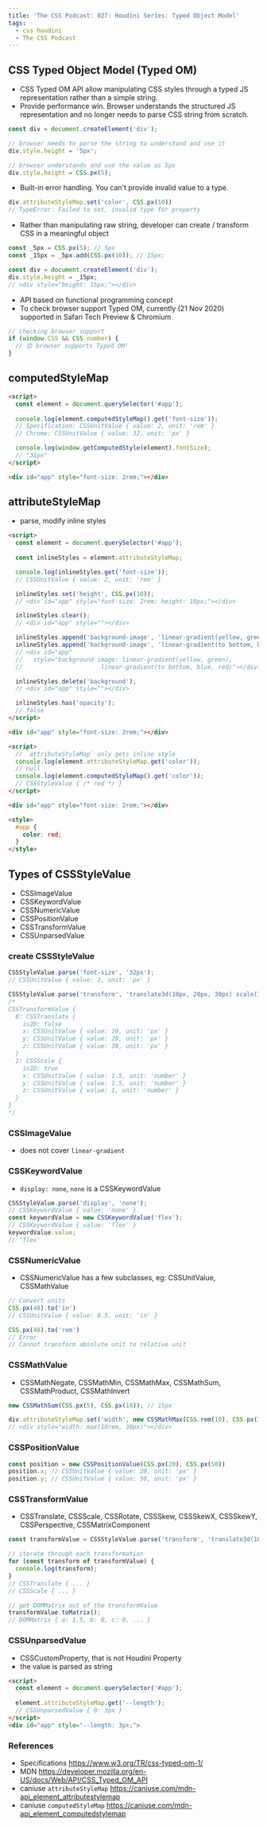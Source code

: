```yaml
---
title: 'The CSS Podcast: 027: Houdini Series: Typed Object Model'
tags:
  - css houdini
  - The CSS Podcast
---
```


## CSS Typed Object Model (Typed OM)
- CSS Typed OM API allow manipulating CSS styles through a typed JS representation rather than a simple string.
- Provide performance win. Browser understands the structured JS representation and no longer needs to parse CSS string from scratch.

```js
const div = document.createElement('div');

// browser needs to parse the string to understand and use it
div.style.height = '5px';

// browser understands and use the value as 5px
div.style.height = CSS.px(5);
```

- Built-in error handling. You can't provide invalid value to a type.

```js
div.attributeStyleMap.set('color', CSS.px(10))
// TypeError: Failed to set, invalid type for property
```

- Rather than manipulating raw string, developer can create / transform CSS in a meaningful object

```js
const _5px = CSS.px(5); // 5px
const _15px = _5px.add(CSS.px(10)); // 15px;

const div = document.createElement('div');
div.style.height = _15px;
// <div style="height: 15px;"></div>
```

- API based on functional programming concept
- To check browser support Typed OM, currently (21 Nov 2020) supported in Safari Tech Preview & Chromium

```js
// checking browser support
if (window.CSS && CSS.number) {
  // 😍 browser supports Typed OM!
}
```

## computedStyleMap

```html
<script>
  const element = document.querySelector('#app');
  
  console.log(element.computedStyleMap().get('font-size'));
  // Specification: CSSUnitValue { value: 2, unit: 'rem' }
  // Chrome: CSSUnitValue { value: 32, unit: 'px' }

  console.log(window.getComputedStyle(element).fontSize);
  // "32px"
</script>

<div id="app" style="font-size: 2rem;"></div>
```

## attributeStyleMap

- parse, modify inline styles

```html
<script>
  const element = document.querySelector('#app');
  
  const inlineStyles = element.attributeStyleMap;

  console.log(inlineStyles.get('font-size'));
  // CSSUnitValue { value: 2, unit: 'rem' }

  inlineStyles.set('height', CSS.px(10));
  // <div id="app" style="font-size: 2rem; height: 10px;"></div>

  inlineStyles.clear();
  // <div id="app" style=""></div>

  inlineStyles.append('background-image', 'linear-gradient(yellow, green)');
  inlineStyles.append('background-image', 'linear-gradient(to bottom, blue, red)');
  // <div id="app" 
  //   style="background-image: linear-gradient(yellow, green), 
  //                      linear-gradient(to bottom, blue, red)"></div>

  inlineStyles.delete('background');
  // <div id="app" style=""></div>

  inlineStyles.has('opacity');
  // false
</script>

<div id="app" style="font-size: 2rem;"></div>
```

```html
<script>
  // `attributeStyleMap` only gets inline style
  console.log(element.attributeStyleMap.get('color'));
  // null
  console.log(element.computedStyleMap().get('color'));
  // CSSStyleValue { /* red */ }
</script>

<div id="app" style="font-size: 2rem;"></div>

<style>
  #app {
    color: red;
  }
</style>
```

## Types of CSSStyleValue

- CSSImageValue
- CSSKeywordValue
- CSSNumericValue
- CSSPositionValue
- CSSTransformValue
- CSSUnparsedValue

### create CSSStyleValue

```js
CSSStyleValue.parse('font-size', '32px');
// CSSUnitValue { value: 2, unit: 'px' }

CSSStyleValue.parse('transform', 'translate3d(10px, 20px, 30px) scale(1.5)');
/* 
CSSTransformValue {
  0: CSSTranslate {
    is2D: false
    x: CSSUnitValue { value: 10, unit: 'px' }
    y: CSSUnitValue { value: 20, unit: 'px' }
    z: CSSUnitValue { value: 30, unit: 'px' }
  }
  1: CSSScale {
    is2D: true
    x: CSSUnitValue { value: 1.5, unit: 'number' }
    y: CSSUnitValue { value: 1.5, unit: 'number' }
    z: CSSUnitValue { value: 1, unit: 'number' }
  }
}
*/
```

### CSSImageValue

- does not cover `linear-gradient`

### CSSKeywordValue

- `display: none`, `none` is a CSSKeywordValue

```js
CSSStyleValue.parse('display', 'none');
// CSSKeywordValue { value: 'none' }
const keywordValue = new CSSKeywordValue('flex');
// CSSKeywordValue { value: 'flex' }
keywordValue.value;
// 'flex'
```

### CSSNumericValue
- CSSNumericValue has a few subclasses, eg: CSSUnitValue, CSSMathValue

```js
// Convert units
CSS.px(48).to('in')
// CSSUnitValue { value: 0.5, unit: 'in' }

CSS.px(48).to('rem')
// Error
// Cannot transform absolute unit to relative unit
```

### CSSMathValue
- CSSMathNegate, CSSMathMin, CSSMathMax, CSSMathSum, CSSMathProduct, CSSMathInvert

```js
new CSSMathSum(CSS.px(5), CSS.px(10)); // 15px

div.attributeStyleMap.set('width', new CSSMathMax(CSS.rem(10), CSS.px(30)));
// <div style="width: max(10rem, 30px)"></div>
```

### CSSPositionValue

```js
const position = new CSSPositionValue(CSS.px(20), CSS.px(50))
position.x; // CSSUnitValue { value: 20, unit: 'px' }
position.y; // CSSUnitValue { value: 50, unit: 'px' }
```

### CSSTransformValue

- CSSTranslate, CSSScale, CSSRotate, CSSSkew, CSSSkewX, CSSSkewY, CSSPerspective, CSSMatrixComponent

```js
const transformValue = CSSStyleValue.parse('transform', 'translate3d(10px, 20px, 30px) scale(1.5)');

// iterate through each transformation
for (const transform of transformValue) {
  console.log(transform);
}
// CSSTranslate { ... }
// CSSScale { ... }

// get DOMMatrix out of the transformValue
transformValue.toMatrix();
// DOMMatrix { a: 1.5, b: 0, c: 0, ... }
```

### CSSUnparsedValue

- CSSCustomProperty, that is not Houdini Property
- the value is parsed as string

```html
<script>
  const element = document.querySelector('#app');
  
  element.attributeStyleMap.get('--length');
  // CSSUnparsedValue { 0: 3px }
</script>
<div id="app" style="--length: 3px;">
```

### References
- Specifications https://www.w3.org/TR/css-typed-om-1/
- MDN https://developer.mozilla.org/en-US/docs/Web/API/CSS_Typed_OM_API
- caniuse `attributeStyleMap` https://caniuse.com/mdn-api_element_attributestylemap
- caniuse `computedStyleMap` https://caniuse.com/mdn-api_element_computedstylemap